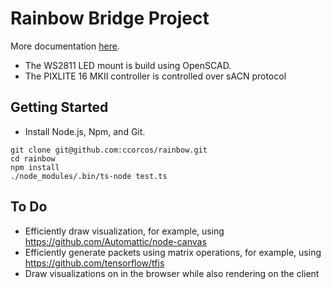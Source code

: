 # Rainbow Bridge Project

More documentation [here](https://www.notion.so/rainbowbridge/Team-Home-c0645d0a42684d2290b79d886ea4c0c2).

- The WS2811 LED mount is build using OpenSCAD.
- The PIXLITE 16 MKII controller is controlled over sACN protocol

## Getting Started

- Install Node.js, Npm, and Git.

```
git clone git@github.com:ccorcos/rainbow.git
cd rainbow
npm install
./node_modules/.bin/ts-node test.ts
```

## To Do

- Efficiently draw visualization, for example, using https://github.com/Automattic/node-canvas
- Efficiently generate packets using matrix operations, for example, using https://github.com/tensorflow/tfjs
- Draw visualizations on in the browser while also rendering on the client